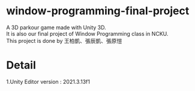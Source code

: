 # window-programming-final-project
A 3D parkour game made with Unity 3D.  
It is also our final project of Window Programming class in NCKU.  
This project is done by 王柏凱、張辰凱、張原愷  

# Detail

1.Unity Editor version : 2021.3.13f1